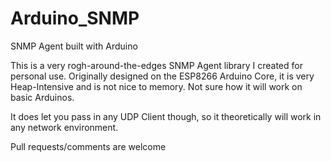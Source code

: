 # Arduino_SNMP
SNMP Agent built with Arduino

This is a very rogh-around-the-edges SNMP Agent library I created for personal use.
Originally designed on the ESP8266 Arduino Core, it is very Heap-Intensive and is not nice to memory.
Not sure how it will work on basic Arduinos.

It does let you pass in any UDP Client though, so it theoretically will work in any network environment.

Pull requests/comments are welcome
